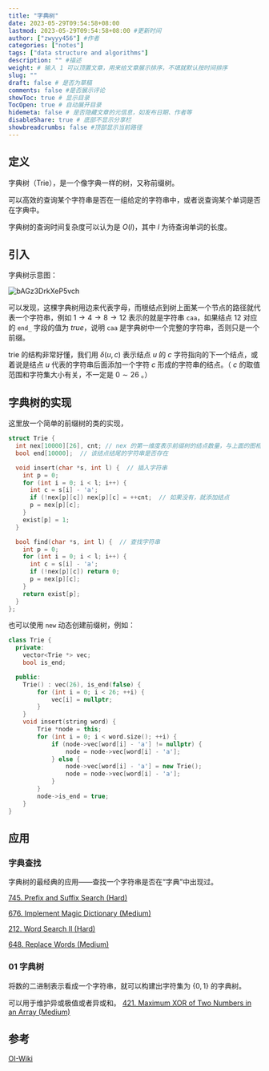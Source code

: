 ```yaml
---
title: "字典树"
date: 2023-05-29T09:54:58+08:00
lastmod: 2023-05-29T09:54:58+08:00 #更新时间
author: ["zwyyy456"] #作者
categories: ["notes"]
tags: ["data structure and algorithms"]
description: "" #描述
weight: # 输入 1 可以顶置文章，用来给文章展示排序，不填就默认按时间排序
slug: ""
draft: false # 是否为草稿
comments: false #是否展示评论
showToc: true # 显示目录
TocOpen: true # 自动展开目录
hidemeta: false # 是否隐藏文章的元信息，如发布日期、作者等
disableShare: true # 底部不显示分享栏
showbreadcrumbs: false #顶部显示当前路径
---
```

## 定义
字典树（Trie），是一个像字典一样的树，又称前缀树。

可以高效的查询某个字符串是否在一组给定的字符串中，或者说查询某个单词是否在字典中。

字典树的查询时间复杂度可以认为是 $O(l)$，其中 $l$ 为待查询单词的长度。

## 引入
字典树示意图：

![bAGz3DrkXeP5vch](https://pic-upyun.zwyyy456.tech/smms/2023-12-26-065821.jpg)

可以发现，这棵字典树用边来代表字母，而根结点到树上面某一个节点的路径就代表一个字符串，例如 $1\rightarrow 4\rightarrow 8\rightarrow 12$ 表示的就是字符串 `caa`，如果结点 $12$ 对应的 `end_` 字段的值为 $true$，说明 `caa` 是字典树中一个完整的字符串，否则只是一个前缀。

trie 的结构非常好懂，我们用 $\delta(u,c)$ 表示结点 $u$ 的 $c$ 字符指向的下一个结点，或着说是结点 $u$ 代表的字符串后面添加一个字符 $c$ 形成的字符串的结点。（ $c$ 的取值范围和字符集大小有关，不一定是 $0\sim 26$ 。）

## 字典树的实现
这里放一个简单的前缀树的类的实现，
```cpp
struct Trie {
  int nex[10000][26], cnt; // nex 的第一维度表示前缀树的结点数量，与上面的图相对应
  bool end[10000];  // 该结点结尾的字符串是否存在

  void insert(char *s, int l) {  // 插入字符串
    int p = 0;
    for (int i = 0; i < l; i++) {
      int c = s[i] - 'a';
      if (!nex[p][c]) nex[p][c] = ++cnt;  // 如果没有，就添加结点
      p = nex[p][c];
    }
    exist[p] = 1;
  }

  bool find(char *s, int l) {  // 查找字符串
    int p = 0;
    for (int i = 0; i < l; i++) {
      int c = s[i] - 'a';
      if (!nex[p][c]) return 0;
      p = nex[p][c];
    }
    return exist[p];
  }
};
```

也可以使用 `new` 动态创建前缀树，例如：
```cpp
class Trie {
  private:
    vector<Trie *> vec;
    bool is_end;

  public:
  	Trie() : vec(26), is_end(false) {
        for (int i = 0; i < 26; ++i) {
  			vec[i] = nullptr;
  		}
  	}
  	void insert(string word) {
  		Trie *node = this;
  		for (int i = 0; i < word.size(); ++i) {
  			if (node->vec[word[i] - 'a'] != nullptr) {
  				node = node->vec[word[i] - 'a'];
  			} else {
  				node->vec[word[i] - 'a'] = new Trie();
  				node = node->vec[word[i] - 'a'];
  			}
  		}
  		node->is_end = true;
  	}
}
```

## 应用
### 字典查找
字典树的最经典的应用——查找一个字符串是否在“字典”中出现过。

[745. Prefix and Suffix Search (Hard)](https://leetcode.com/problems/prefix-and-suffix-search/)

[676. Implement Magic Dictionary (Medium)](https://leetcode.com/problems/implement-magic-dictionary/)

[212. Word Search II (Hard)](https://leetcode.com/problems/word-search-ii/)

[648. Replace Words (Medium)](https://leetcode.com/problems/replace-words/)

### 01 字典树
将数的二进制表示看成一个字符串，就可以构建出字符集为 $\{0, 1\}$ 的字典树。

可以用于维护异或极值或者异或和。
[421. Maximum XOR of Two Numbers in an Array (Medium)](https://leetcode.com/problems/maximum-xor-of-two-numbers-in-an-array/)



## 参考
[OI-Wiki](https://oi-wiki.org/string/trie/)

